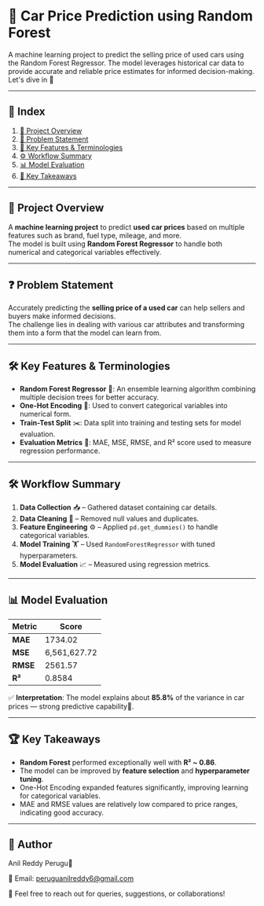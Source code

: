 # 🚗 Car Price Prediction using Random Forest

A machine learning project to predict the selling price of used cars using the Random Forest Regressor. The model leverages historical car data to provide accurate and reliable price estimates for informed decision-making. Let's dive in 🚀

---

## 📑 Index
1. [📌 Project Overview](#-project-overview)  
2. [🎯 Problem Statement](#-problem-statement)  
3. [🧠 Key Features & Terminologies](#-key-features--terminologies)  
4. [⚙️ Workflow Summary](#️-workflow-summary)   
5. [📊 Model Evaluation](#-model-evaluation)  
6. [🔢 Key Takeaways](#-key-takeaways)

---

## 📌 Project Overview
A **machine learning project** to predict **used car prices** based on multiple features such as brand, fuel type, mileage, and more.  
The model is built using **Random Forest Regressor** to handle both numerical and categorical variables effectively.  

---

## ❓ Problem Statement
Accurately predicting the **selling price of a used car** can help sellers and buyers make informed decisions.  
The challenge lies in dealing with various car attributes and transforming them into a form that the model can learn from.

---

## 🛠 Key Features & Terminologies
- **Random Forest Regressor** 🌲: An ensemble learning algorithm combining multiple decision trees for better accuracy.  
- **One-Hot Encoding** 🎯: Used to convert categorical variables into numerical form.  
- **Train-Test Split** ✂️: Data split into training and testing sets for model evaluation.  
- **Evaluation Metrics** 📏: MAE, MSE, RMSE, and R² score used to measure regression performance.

---

## 🛠️ Workflow Summary
1. **Data Collection** 📥 – Gathered dataset containing car details.  
2. **Data Cleaning** 🧹 – Removed null values and duplicates.  
3. **Feature Engineering** ⚙️ – Applied `pd.get_dummies()` to handle categorical variables.  
4. **Model Training** 🏋️ – Used `RandomForestRegressor` with tuned hyperparameters.  
5. **Model Evaluation** 📈 – Measured using regression metrics.  

---

## 📊 Model Evaluation
| Metric | Score |
|--------|-------|
| **MAE**  | 1734.02 |
| **MSE**  | 6,561,627.72 |
| **RMSE** | 2561.57 |
| **R²**   | 0.8584 |

✅ **Interpretation**: The model explains about **85.8%** of the variance in car prices — strong predictive capability💪.

---

## 🏆 Key Takeaways
- **Random Forest** performed exceptionally well with **R² ~ 0.86**.  
- The model can be improved by **feature selection** and **hyperparameter tuning**.  
- One-Hot Encoding expanded features significantly, improving learning for categorical variables.  
- MAE and RMSE values are relatively low compared to price ranges, indicating good accuracy.  

---

## 📇 Author

Anil Reddy Perugu💝

📧 Email: peruguanilreddy6@gmail.com

📍 Feel free to reach out for queries, suggestions, or collaborations!
